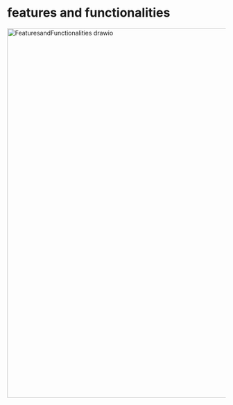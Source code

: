 # features and functionalities
<img width="1151" height="851" alt="FeaturesandFunctionalities drawio" src="https://github.com/user-attachments/assets/b85ef0bf-03fb-4309-a8cf-8d03bf9e3c5d" />
